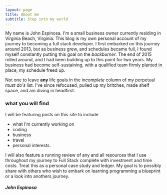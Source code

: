 ```yaml
---
layout: page
title: About me
subtitle: Step into my world
---
```


My name is John Espinosa. I'm a small business owner currently residing in Virginia Beach, Virginia. This blog
is my own personal account of my journey to becoming a full stack developer. I first embarked on this journey 
around 2013, but as business grew, and schedules became full, I found myself constantly putting this goal
on the _backburner_. The end of 2015 rolled around, and I had been building up to this point for two years. My business had become self-sustaining, with a qualified team firmly planted in place, my schedule freed up. 

Not one to leave **any** life goals in the _incomplete_ column of my perpetual _must do's_ list. I've since refocused, pulled up my britches, made shelf space, and am diving in headfirst. 

### what you will find

I will be featuring posts on this site to include 

* what I'm currently working on
* coding
* business
* travel
* personal interests. 

I will also feature a running review of any and all resources that I use throughout my journey to Full Stack complete with investment and time costs. Treat this as a personal case study and ledger. My goal is to possibly share with others who wish to embark on learning programming a blueprint or a look into anothers journey.

#### _John Espinosa_  
